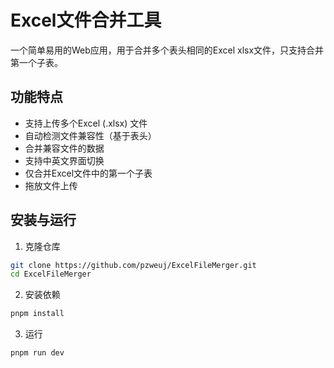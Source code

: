 # Excel文件合并工具

一个简单易用的Web应用，用于合并多个表头相同的Excel xlsx文件，只支持合并第一个子表。

## 功能特点

- 支持上传多个Excel (.xlsx) 文件
- 自动检测文件兼容性（基于表头）
- 合并兼容文件的数据
- 支持中英文界面切换
- 仅合并Excel文件中的第一个子表
- 拖放文件上传

## 安装与运行

1. 克隆仓库

```bash
git clone https://github.com/pzweuj/ExcelFileMerger.git
cd ExcelFileMerger
```

2. 安装依赖

```bash
pnpm install
```

3. 运行

```bash
pnpm run dev
```
